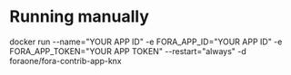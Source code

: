 # Running manually

docker run --name="YOUR APP ID" -e FORA_APP_ID="YOUR APP ID" -e FORA_APP_TOKEN="YOUR APP TOKEN" --restart="always" -d foraone/fora-contrib-app-knx
